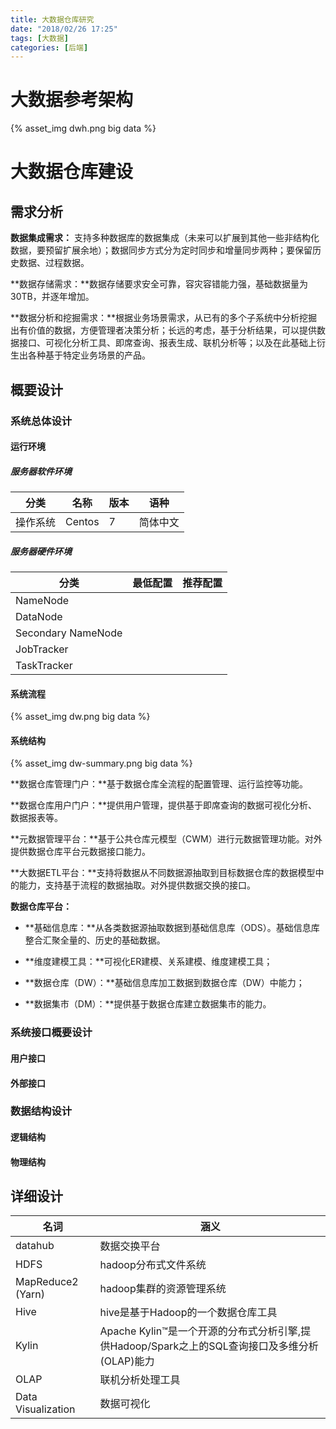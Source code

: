 ```yaml
---
title: 大数据仓库研究
date: "2018/02/26 17:25"
tags: [大数据]
categories: [后端]
---
```


# 大数据参考架构
{% asset_img dwh.png big data %}

# 大数据仓库建设
## 需求分析
**数据集成需求：** 支持多种数据库的数据集成（未来可以扩展到其他一些非结构化数据，要预留扩展余地）；数据同步方式分为定时同步和增量同步两种；要保留历史数据、过程数据。

**数据存储需求：**数据存储要求安全可靠，容灾容错能力强，基础数据量为30TB，并逐年增加。

**数据分析和挖掘需求：**根据业务场景需求，从已有的多个子系统中分析挖掘出有价值的数据，方便管理者决策分析；长远的考虑，基于分析结果，可以提供数据接口、可视化分析工具、即席查询、报表生成、联机分析等；以及在此基础上衍生出各种基于特定业务场景的产品。

## 概要设计
### 系统总体设计
#### 运行环境
##### 服务器软件环境

|分类|名称|版本|语种|
| --- | --- | --- | --- |
|操作系统|Centos|7|简体中文|

##### 服务器硬件环境

|分类|最低配置|推荐配置|
| --- | --- | --- |
|NameNode|||
|DataNode|||
|Secondary NameNode|||
|JobTracker|||
|TaskTracker|||

#### 系统流程
{% asset_img dw.png big data %}
#### 系统结构
{% asset_img dw-summary.png big data %}

**数据仓库管理门户：**基于数据仓库全流程的配置管理、运行监控等功能。

**数据仓库用户门户：**提供用户管理，提供基于即席查询的数据可视化分析、数据报表等。

**元数据管理平台：**基于公共仓库元模型（CWM）进行元数据管理功能。对外提供数据仓库平台元数据接口能力。

**大数据ETL平台：**支持将数据从不同数据源抽取到目标数据仓库的数据模型中的能力，支持基于流程的数据抽取。对外提供数据交换的接口。

**数据仓库平台：**

* **基础信息库：**从各类数据源抽取数据到基础信息库（ODS）。基础信息库整合汇聚全量的、历史的基础数据。

* **维度建模工具：**可视化ER建模、关系建模、维度建模工具；

* **数据仓库（DW）：**基础信息库加工数据到数据仓库（DW）中能力；

* **数据集市（DM）：**提供基于数据仓库建立数据集市的能力。

### 系统接口概要设计 
#### 用户接口
#### 外部接口

### 数据结构设计
#### 逻辑结构
#### 物理结构

## 详细设计
| 名词 | 涵义 |
| --- | --- |
|datahub|数据交换平台|
|HDFS|hadoop分布式文件系统|
|MapReduce2 (Yarn)|hadoop集群的资源管理系统|
|Hive|hive是基于Hadoop的一个数据仓库工具|
|Kylin|Apache Kylin™是一个开源的分布式分析引擎,提供Hadoop/Spark之上的SQL查询接口及多维分析(OLAP)能力|
|OLAP|联机分析处理工具|
|Data Visualization|数据可视化|






